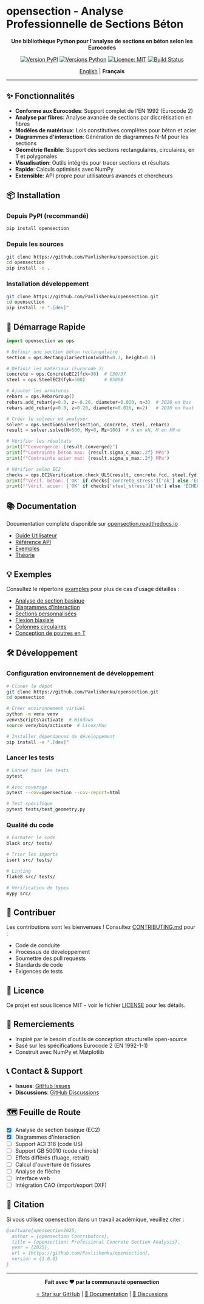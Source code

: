 # opensection - Analyse Professionnelle de Sections Béton

<div align="center">

**Une bibliothèque Python pour l'analyse de sections en béton selon les Eurocodes**

[![Version PyPI](https://img.shields.io/pypi/v/opensection.svg)](https://pypi.org/project/opensection/)
[![Versions Python](https://img.shields.io/pypi/pyversions/opensection.svg)](https://pypi.org/project/opensection/)
[![Licence: MIT](https://img.shields.io/badge/License-MIT-yellow.svg)](https://opensource.org/licenses/MIT)
[![Build Status](https://github.com/Pavlishenku/opensection/workflows/CI/badge.svg)](https://github.com/Pavlishenku/opensection/actions)

[English](README.md) | **Français**

</div>

---

## ✨ Fonctionnalités

- **Conforme aux Eurocodes**: Support complet de l'EN 1992 (Eurocode 2)
- **Analyse par fibres**: Analyse avancée de sections par discrétisation en fibres
- **Modèles de matériaux**: Lois constitutives complètes pour béton et acier
- **Diagrammes d'interaction**: Génération de diagrammes N-M pour les sections
- **Géométrie flexible**: Support des sections rectangulaires, circulaires, en T et polygonales
- **Visualisation**: Outils intégrés pour tracer sections et résultats
- **Rapide**: Calculs optimisés avec NumPy
- **Extensible**: API propre pour utilisateurs avancés et chercheurs

## 📦 Installation

### Depuis PyPI (recommandé)

```bash
pip install opensection
```

### Depuis les sources

```bash
git clone https://github.com/Pavlishenku/opensection.git
cd opensection
pip install -e .
```

### Installation développement

```bash
git clone https://github.com/Pavlishenku/opensection.git
cd opensection
pip install -e ".[dev]"
```

## 🚀 Démarrage Rapide

```python
import opensection as ops

# Définir une section béton rectangulaire
section = ops.RectangularSection(width=0.3, height=0.5)

# Définir les matériaux (Eurocode 2)
concrete = ops.ConcreteEC2(fck=30)  # C30/37
steel = ops.SteelEC2(fyk=500)       # B500B

# Ajouter les armatures
rebars = ops.RebarGroup()
rebars.add_rebar(y=0.0, z=-0.20, diameter=0.020, n=3)  # 3Ø20 en bas
rebars.add_rebar(y=0.0, z=0.20, diameter=0.016, n=2)   # 2Ø16 en haut

# Créer le solveur et analyser
solver = ops.SectionSolver(section, concrete, steel, rebars)
result = solver.solve(N=500, My=0, Mz=100)  # N en kN, M en kN·m

# Vérifier les résultats
print(f"Convergence: {result.converged}")
print(f"Contrainte béton max: {result.sigma_c_max:.2f} MPa")
print(f"Contrainte acier max: {result.sigma_s_max:.2f} MPa")

# Vérifier selon EC2
checks = ops.EC2Verification.check_ULS(result, concrete.fcd, steel.fyd)
print(f"Vérif. béton: {'OK' if checks['concrete_stress']['ok'] else 'ÉCHEC'}")
print(f"Vérif. acier: {'OK' if checks['steel_stress']['ok'] else 'ÉCHEC'}")
```

## 📚 Documentation

Documentation complète disponible sur [opensection.readthedocs.io](https://opensection.readthedocs.io)

- [Guide Utilisateur](https://opensection.readthedocs.io/fr/latest/user_guide/index.html)
- [Référence API](https://opensection.readthedocs.io/fr/latest/api/index.html)
- [Exemples](https://opensection.readthedocs.io/fr/latest/examples/index.html)
- [Théorie](https://opensection.readthedocs.io/fr/latest/theory/index.html)

## 💡 Exemples

Consultez le répertoire [examples](examples/) pour plus de cas d'usage détaillés :

- [Analyse de section basique](examples/example_basic.py)
- [Diagrammes d'interaction](examples/example_interaction_diagram.py)
- [Sections personnalisées](examples/example_custom_sections.py)
- [Flexion biaxiale](examples/example_biaxial_bending.py)
- [Colonnes circulaires](examples/example_circular_column.py)
- [Conception de poutres en T](examples/example_t_beam_design.py)

## 🛠️ Développement

### Configuration environnement de développement

```bash
# Cloner le dépôt
git clone https://github.com/Pavlishenku/opensection.git
cd opensection

# Créer environnement virtuel
python -m venv venv
venv\Scripts\activate  # Windows
source venv/bin/activate  # Linux/Mac

# Installer dépendances de développement
pip install -e ".[dev]"
```

### Lancer les tests

```bash
# Lancer tous les tests
pytest

# Avec coverage
pytest --cov=opensection --cov-report=html

# Test spécifique
pytest tests/test_geometry.py
```

### Qualité du code

```bash
# Formater le code
black src/ tests/

# Trier les imports
isort src/ tests/

# Linting
flake8 src/ tests/

# Vérification de types
mypy src/
```

## 🤝 Contribuer

Les contributions sont les bienvenues ! Consultez [CONTRIBUTING.md](CONTRIBUTING.md) pour :

- Code de conduite
- Processus de développement
- Soumettre des pull requests
- Standards de code
- Exigences de tests

## 📄 Licence

Ce projet est sous licence MIT - voir le fichier [LICENSE](LICENSE) pour les détails.

## 🙏 Remerciements

- Inspiré par le besoin d'outils de conception structurelle open-source
- Basé sur les spécifications Eurocode 2 (EN 1992-1-1)
- Construit avec NumPy et Matplotlib

## 📞 Contact & Support

- **Issues**: [GitHub Issues](https://github.com/Pavlishenku/opensection/issues)
- **Discussions**: [GitHub Discussions](https://github.com/Pavlishenku/opensection/discussions)

## 🗺️ Feuille de Route

- [x] Analyse de section basique (EC2)
- [x] Diagrammes d'interaction
- [ ] Support ACI 318 (code US)
- [ ] Support GB 50010 (code chinois)
- [ ] Effets différés (fluage, retrait)
- [ ] Calcul d'ouverture de fissures
- [ ] Analyse de flèche
- [ ] Interface web
- [ ] Intégration CAO (import/export DXF)

## 📖 Citation

Si vous utilisez opensection dans un travail académique, veuillez citer :

```bibtex
@software{opensection2025,
  author = {opensection Contributors},
  title = {opensection: Professional Concrete Section Analysis},
  year = {2025},
  url = {https://github.com/Pavlishenku/opensection},
  version = {1.0.0}
}
```

---

<div align="center">

**Fait avec ❤️ par la communauté opensection**

[⭐ Star sur GitHub](https://github.com/Pavlishenku/opensection) | [📖 Documentation](https://opensection.readthedocs.io) | [💬 Discussions](https://github.com/Pavlishenku/opensection/discussions)

</div>
